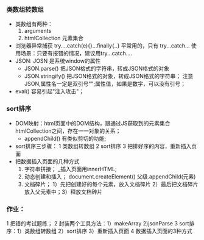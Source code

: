 ### 类数组转数组
- 类数组有两种：
    1. arguments
    2. htmlCollection 元素集合
- 浏览器异常捕获
    try....catch(e){}...finally{..}
    平常用的，只有 try...catch...
    使用场景：只要有报错的情况，建议用try...catch....
- JSON: JOSN 是系统window的属性 
    + JSON.parse() 把JSON格式的字符串，转成JSON格式的对象
    + JSON.stringify() 把JSON格式的对象，转成JSON格式的字符串；
    注意JSON,属性名一定是双引号"";属性值，如果是数字，可以没有引号；
- eval() 容易引起"注入攻击"；
### sort排序
- DOM映射：html页面中的DOM结构，跟通过JS获取到的元素集合htmlCollection之间，存在一一对象的关系；
    + appendChild() 有类似剪切的功能;
- sort排序三步骤：
    1 类数组转数组
    2 sort排序
    3 把排好序的内容，重新插入页面
- 把数据插入页面的几种方式
    1. 字符串拼接； _插入页面用innerHTML;
    2. 动态创建和插入； document.createElement()   父级.appendChild(元素)
    3. 文档碎片； 1）先把创建好的每个元素，放入文档碎片 2）最后把文档碎片放入父元素中；3）释放文档碎片
### 作业：
1  把错的考试题练；
2  封装两个工具方法：1）makeArray 2)jsonParse
3  sort排序：1）类数组转数组 2）sort排序 3）重新插入页面
4  数据插入页面的3种方式 















    